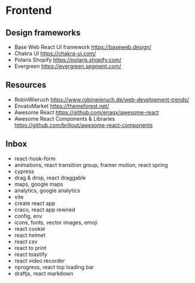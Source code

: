# Frontend

## Design frameworks

- Base Web React UI framework <https://baseweb.design/>
- Chakra UI <https://chakra-ui.com/>
- Polaris Shopify <https://polaris.shopify.com/>
- Evergreen <https://evergreen.segment.com/>

## Resources

- RobinWieruch <https://www.robinwieruch.de/web-development-trends/>
- EnvatoMarket <https://themeforest.net/>
- Awesome React <https://github.com/enaqx/awesome-react>
- Awesome React Components & Libraries <https://github.com/brillout/awesome-react-components>

## Inbox

- react-hook-form
- animations, react transition group, framer motion, react spring
- cypress
- drag & drop, react draggable
- maps, google maps
- analytics, google analytics
- vite
- create react app
- craco, react app rewired
- config, env
- icons, fonts, vector images, emoji
- react cookie
- react helmet
- react csv
- react to print
- react toastify
- react video recorder
- nprogress, react top loading bar
- draftjs, react markdown
